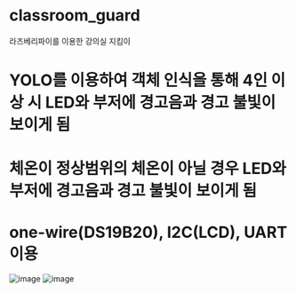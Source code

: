 # classroom_guard
라즈베리파이를 이용한 강의실 지킴이

# YOLO를 이용하여 객체 인식을 통해 4인 이상 시 LED와 부저에 경고음과 경고 불빛이 보이게 됨
# 체온이 정상범위의 체온이 아닐 경우 LED와 부저에 경고음과 경고 불빛이 보이게 됨
# one-wire(DS19B20), I2C(LCD), UART 이용

![image](https://user-images.githubusercontent.com/65117646/123243344-e48ac680-d51d-11eb-9dba-0ad3c6c2aaf0.png)
![image](https://user-images.githubusercontent.com/65117646/123243947-6ed32a80-d51e-11eb-9752-1c21d28ba26e.png)

